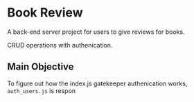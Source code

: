 # Book Review

A back-end server project for users to give reviews for books.

CRUD operations with authenication.

## Main Objective

To figure out how the index.js gatekeeper authenication works, `auth_users.js` is respon